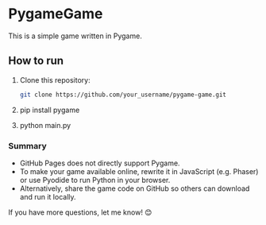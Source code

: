 
# PygameGame

This is a simple game written in Pygame.

## How to run

1. Clone this repository:
   ```bash
   git clone https://github.com/your_username/pygame-game.git

2. pip install pygame

3. python main.py

### Summary
- GitHub Pages does not directly support Pygame.
- To make your game available online, rewrite it in JavaScript (e.g. Phaser) or use Pyodide to run Python in your browser.
- Alternatively, share the game code on GitHub so others can download and run it locally.

If you have more questions, let me know! 😊